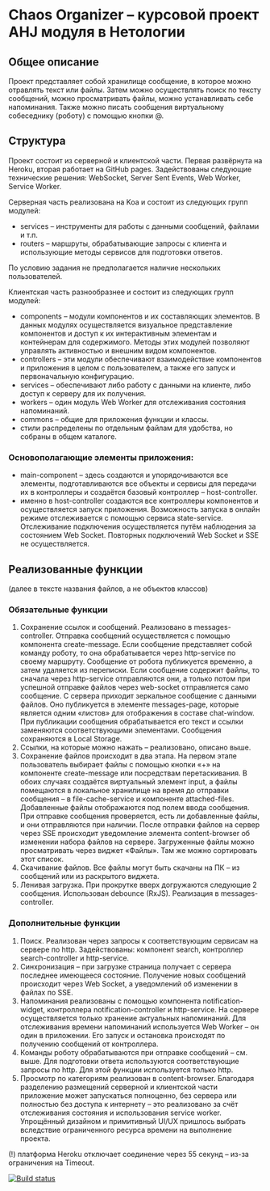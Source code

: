 # Chaos Organizer – курсовой проект AHJ модуля в Нетологии

## Общее описание
Проект представляет собой хранилище сообщение, в которое можно отравлять текст или файлы. Затем можно осуществлять поиск по тексту сообщений, можно просматривать файлы, можно устанавливать себе напоминания. Также можно писать сообщения виртуальному собеседнику (роботу) с помощью кнопки @.

## Структура
Проект состоит из серверной и клиентской части. Первая развёрнута на Heroku, вторая работает на GitHub pages. Задействованы следующие технические решения: WebSocket, Server Sent Events, Web Worker, Service Worker.

Серверная часть реализована на Koa и состоит из следующих групп модулей:

- services – инструменты для работы с данными сообщений, файлами и т.п.
- routers – маршруты, обрабатывающие запросы с клиента и использующие методы сервисов для подготовки ответов.

По условию задания не предполагается наличие нескольких пользователей.

Клиентская часть разнообразнее и состоит из следующих групп модулей:
- components – модули компонентов и их составляющих элементов. В данных модулях осуществляется визуальное представление компонентов и доступ к их интерактивным элементам и контейнерам для содержимого. Методы этих модулей позволяют управлять активностью и внешним видом компонентов.
- controllers – эти модули обеспечивают взаимодействие компонентов и приложения в целом с пользователем, а также его запуск и первоначальную конфигурацию.
- services – обеспечивают либо работу с данными на клиенте, либо доступ к серверу для их получения.
- workers – один модуль Web Worker для отслеживания состояния напоминаний.
- commons – общие для приложения функции и классы.
- стили распределены по отдельным файлам для удобства, но собраны в общем каталоге.

### Основополагающие элементы приложения:
- main-component – здесь создаются и упорядочиваются все элементы, подготавливаются все объекты и сервисы для передачи их в контроллеры и создаётся базовый контроллер – host-controller.
- именно в host-controller создаются все контроллеры компонентов и осуществляется запуск приложения. Возможность запуска в онлайн режиме отслеживается с помощью сервиса state-service. Отслеживание подключения осуществляется путём наблюдения за состоянием Web Socket. Повторных подключений Web Socket и SSE не осуществляется.

## Реализованные функции
(далее в тексте названия файлов, а не объектов классов)

### Обязательные функции
1.	Сохранение ссылок и сообщений. Реализовано в messages-controller. Отправка сообщений осуществляется с помощью компонента create-message. Если сообщение представляет собой команду роботу, то она обрабатывается через http-service по своему маршруту. Сообщение от робота публикуется временно, а затем удаляется из переписки. Если сообщение содержит файлы, то сначала через http-service отправляются они, а только потом при успешной отправке файлов через web-socket отправляется само сообщение. С сервера приходит зеркальное сообщение с данными файлов. Оно публикуется в элементе messages-page, которые является одним «листов» для отображения в составе chat-window. При публикации сообщения обрабатывается его текст и ссылки заменяются соответствующими элементами. Сообщения сохраняются в Local Storage.
2.	Ссылки, на которые можно нажать – реализовано, описано выше.
3.	Сохранение файлов происходит в два этапа. На первом этапе пользователь выбирает файлы с помощью кнопки «+» на компоненте create-message или посредствам перетаскивания. В обоих случаях создаётся виртуальный элемент input, а файлы помещаются в локальное хранилище на время до отправки сообщения – в file-cache-service и компоненте attached-files. Добавленные файлы отображаются под полем ввода сообщения. При отправке сообщения проверяется, есть ли добавленные файлы, и они отправляются при наличии. После отправки файлов на сервер через SSE происходит уведомление элемента content-browser об изменении набора файлов на сервере. Загруженные файлы можно просматривать через виджет «Файлы». Там же можно сортировать этот список.
4.	Скачивание файлов. Все файлы могут быть скачаны на ПК – из сообщений или из раскрытого виджета.
5.	Ленивая загрузка. При прокрутке вверх догружаются следующие 2 сообщения. Использован debounce (RxJS). Реализация в messages-controller.
### Дополнительные функции
1. Поиск. Реализован через запросы к соответствующим сервисам на сервере по http. Задействованы: компонент search, контроллер search-controller и http-service.
2. Синхронизация – при загрузке страница получает с сервера последнее имеющееся состояние. Получение новых сообщений происходит через Web Socket, а уведомлений об изменении в файлах по SSE.
3. Напоминания реализованы с помощью компонента notification-widget, контроллера notification-controller и http-service. На сервере осуществляется только хранение актуальных напоминаний. Для отслеживания времени напоминаний используется Web Worker – он один в приложении. Его запуск и остановка происходят по получению сообщений от контроллера.
4. Команды роботу обрабатываются при отправке сообщений – см. выше. Для подготовки ответа используются соответствующие запросы по http. Для этой функции используется только http.
5. Просмотр по категориям реализован в content-browser.
    Благодаря разделению размещений серверной и клиентской части приложение может запускаться полноценно, без сервера или полностью без доступа к интернету – это реализовано за счёт отслеживания состояния и использования service worker.
    Упрощённый дизайном и примитивный UI/UX пришлось выбрать вследствие ограниченного ресурса времени на выполнение проекта.
    
(!) платформа Heroku отключает соединение через 55 секунд – из-за ограничения на Timeout.

[![Build status](https://ci.appveyor.com/api/projects/status/mlplmjt05vur7riy?svg=true)](https://ci.appveyor.com/project/Alexey57575/ahj-diploma-client)

